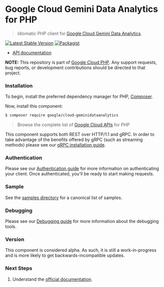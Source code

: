 # Google Cloud Gemini Data Analytics for PHP

> Idiomatic PHP client for [Google Cloud Gemini Data Analytics](https://cloud.google.com/gemini).

[![Latest Stable Version](https://poser.pugx.org/google/cloud-geminidataanalytics/v/stable)](https://packagist.org/packages/google/cloud-geminidataanalytics) [![Packagist](https://img.shields.io/packagist/dm/google/cloud-geminidataanalytics.svg)](https://packagist.org/packages/google/cloud-geminidataanalytics)

* [API documentation](https://cloud.google.com/php/docs/reference/cloud-geminidataanalytics/latest)

**NOTE:** This repository is part of [Google Cloud PHP](https://github.com/googleapis/google-cloud-php). Any
support requests, bug reports, or development contributions should be directed to
that project.

### Installation

To begin, install the preferred dependency manager for PHP, [Composer](https://getcomposer.org/).

Now, install this component:

```sh
$ composer require google/cloud-geminidataanalytics
```

> Browse the complete list of [Google Cloud APIs](https://cloud.google.com/php/docs/reference)
> for PHP

This component supports both REST over HTTP/1.1 and gRPC. In order to take advantage of the benefits
offered by gRPC (such as streaming methods) please see our
[gRPC installation guide](https://cloud.google.com/php/grpc).

### Authentication

Please see our [Authentication guide](https://github.com/googleapis/google-cloud-php/blob/main/AUTHENTICATION.md) for more information
on authenticating your client. Once authenticated, you'll be ready to start making requests.

### Sample

See the [samples directory](https://github.com/googleapis/google-cloud-php-geminidataanalytics/tree/main/samples) for a canonical list of samples.

### Debugging

Please see our [Debugging guide](https://github.com/googleapis/google-cloud-php/blob/main/DEBUG.md)
for more information about the debugging tools.

### Version

This component is considered alpha. As such, it is still a work-in-progress and is more likely to get backwards-incompatible updates.

### Next Steps

1. Understand the [official documentation](https://cloud.google.com/gemini/docs/conversational-analytics-api/overview).
